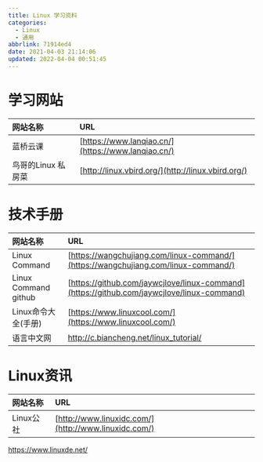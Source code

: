 ```yaml
---
title: Linux 学习资料
categories: 
  - Linux
  - 通用
abbrlink: 71914ed4
date: 2021-04-03 21:14:06
updated: 2022-04-04 00:51:45
---
```

# 学习网站

|网站名称|URL|
|:---|:---|
|蓝桥云课|[https://www.lanqiao.cn/](https://www.lanqiao.cn/)|
|鸟哥的Linux 私房菜|[http://linux.vbird.org/](http://linux.vbird.org/)|

# 技术手册

|网站名称|URL|
|:---|:---|
|Linux Command|[https://wangchujiang.com/linux-command/](https://wangchujiang.com/linux-command/)|
|Linux Command github|[https://github.com/jaywcjlove/linux-command](https://github.com/jaywcjlove/linux-command)|
|Linux命令大全(手册)|[https://www.linuxcool.com/](https://www.linuxcool.com/)|
|语言中文网|http://c.biancheng.net/linux_tutorial/|

# Linux资讯

|网站名称|URL|
|:---|:---|
|Linux公社|[http://www.linuxidc.com/](http://www.linuxidc.com/)|
https://www.linuxde.net/
